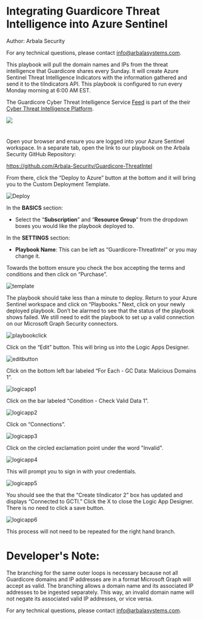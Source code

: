 # Integrating Guardicore Threat Intelligence into Azure Sentinel

Author: Arbala Security

For any technical questions, please contact info@arbalasystems.com.

This playbook will pull the domain names and IPs from the threat intelligence that Guardicore shares every Sunday. It will create Azure Sentinel Threat Intelligence Indicators with the information gathered and send it to the tiIndicators API. This playbook is configured to run every Monday morning at 6:00 AM EST.

The Guardicore Cyber Threat Intelligence Service [Feed](https://threatintelligence.guardicore.com/download-guardicore-cyber-threat-intelligence-data) is part of the their [Cyber Threat Intelligence Platform](https://threatintelligence.guardicore.com/).




<a href="https://portal.azure.com/#create/Microsoft.Template/uri/https%3A%2F%2Fraw.githubusercontent.com%2FArbala-Security%2FGuardicore-ThreatIntel%2Fmaster%2Fazuredeploy.json" target="_blank">
    <img src="https://aka.ms/deploytoazurebutton""/>
</a>
  
 # 
Open your browser and ensure you are logged into your Azure Sentinel workspace. In a separate tab, open the link to our playbook on the Arbala Security GitHub Repository:

https://github.com/Arbala-Security/Guardicore-ThreatIntel

From there, click the “Deploy to Azure” button at the bottom and it will bring you to the Custom Deployment Template.

![Deploy](Images/deploy.png)

In the **BASICS** section:  

* Select the “**Subscription**” and “**Resource Group**” from the dropdown boxes you would like the playbook deployed to.  

In the **SETTINGS** section:   

* **Playbook Name**: This can be left as “Guardicore-ThreatIntel” or you may change it.  

Towards the bottom ensure you check the box accepting the terms and conditions and then click on “Purchase”. 

![template](Images/template.png)

The playbook should take less than a minute to deploy. Return to your Azure Sentinel workspace and click on “Playbooks.” Next, click on your newly deployed playbook. Don’t be alarmed to see that the status of the playbook shows failed. We still need to edit the playbook to set up a valid connection on our Microsoft Graph Security connectors.  

![playbookclick](Images/playbookclick.png)

Click on the “Edit” button. This will bring us into the Logic Apps Designer.

![editbutton](Images/editbutton.png)

Click on the bottom left bar labeled “For Each - GC Data: Malicious Domains 1”. 

![logicapp1](Images/logicapp1.png)

Click on the bar labeled “Condition - Check Valid Data 1”. 

![logicapp2](Images/logicapp2.png)

Click on “Connections”.  

![logicapp3](Images/logicapp3.png)

Click on the circled exclamation point under the word "Invalid". 

![logicapp4](Images/logicapp4.png)

This will prompt you to sign in with your credentials.

![logicapp5](Images/logicapp5.png)

You should see the that the “Create tiIndicator 2” box has updated and displays “Connected to GCTI.” Click the X to close the Logic App Designer. There is no need to click a save button. 

![logicapp6](Images/logicapp6.png)

This process will not need to be repeated for the right hand branch. 

# Developer's Note:
The branching for the same outer loops is necessary because not all Guardicore domains and IP addresses are in a format Microsoft Graph will accept as valid. 
The branching allows a domain name and its associated IP addresses to be ingested separately.
This way, an invalid domain name will not negate its associated valid IP addresses, or vice versa.

For any technical questions, please contact info@arbalasystems.com.

